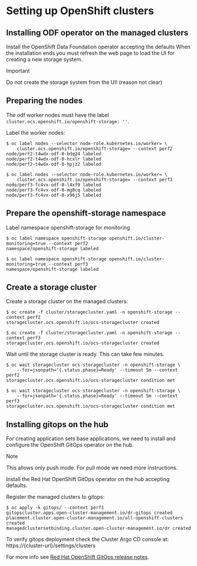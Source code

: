 # Setting up OpenShift clusters

## Installing ODF operator on the managed clusters

Install the OpenShift Data Foundation operator accepting the defaults
When the installation ends you must refresh the web page to load the UI
for creating a new storage system.

> [!IMPORTANT]
> Do not create the storage system from the UI! (reason not clear)

## Preparing the nodes

The odf worker nodes must have the label `cluster.ocs.openshift.io/openshift-storage: ''`.

Label the worker nodes:

```
$ oc label nodes --selector node-role.kubernetes.io/worker= \
    cluster.ocs.openshift.io/openshift-storage= --context perf2
node/perf2-t4wdx-odf-0-bdq24 labeled
node/perf2-t4wdx-odf-0-hcxlr labeled
node/perf2-t4wdx-odf-0-hpjz2 labeled

$ oc label nodes --selector node-role.kubernetes.io/worker= \
    cluster.ocs.openshift.io/openshift-storage= --context perf3
node/perf3-fc4vx-odf-0-l4xf9 labeled
node/perf3-fc4vx-odf-0-mg8cq labeled
node/perf3-fc4vx-odf-0-x96j5 labeled
```

## Prepare the openshift-storage namespace

Label namespace openshift-storage for monitoring

```
$ oc label namespace openshift-storage openshift.io/cluster-monitoring=true --context perf2
namespace/openshift-storage labeled

$ oc label namespace openshift-storage openshift.io/cluster-monitoring=true --context perf3
namespace/openshift-storage labeled
```

## Create a storage cluster

Create a storage cluster on the managed clusters:

```
$ oc create -f cluster/storagecluster.yaml -n openshift-storage --context perf2
storagecluster.ocs.openshift.io/ocs-storagecluster created

$ oc create -f cluster/storagecluster.yaml -n openshift-storage --context perf3
storagecluster.ocs.openshift.io/ocs-storagecluster created
```

Wait until the storage cluster is ready. This can take few minutes.

```
$ oc wait storagecluster ocs-storagecluster -n openshift-storage \
    --for=jsonpath='{.status.phase}=Ready' --timeout 5m --context perf2
storagecluster.ocs.openshift.io/ocs-storagecluster condition met

$ oc wait storagecluster ocs-storagecluster -n openshift-storage \
    --for=jsonpath='{.status.phase}=Ready' --timeout 5m --context perf3
storagecluster.ocs.openshift.io/ocs-storagecluster condition met
```

## Installing gitops on the hub

For creating application sets base applications, we need to install and
configure the OpenShift GitOps operator on the hub.

> [!NOTE]
> This allows only push mode. For pull mode we need more instructions.

Install the Red Hat OpenShift GitOps operator on the hub accepting defaults.

Register the managed clusters to gitops:

```
$ oc apply -k gitops/ --context perf1
gitopscluster.apps.open-cluster-management.io/dr-gitops created
placement.cluster.open-cluster-management.io/all-openshift-clusters created
managedclustersetbinding.cluster.open-cluster-management.io/dr created
```

To verify gitops deployment check the Cluster Argo CD console at:
https://{cluster-url}/settings/clusters

For more info see
[Red Hat OpenShift GitOps release notes](https://access.redhat.com/documentation/en-us/openshift_container_platform/4.12/html/cicd/gitops).

